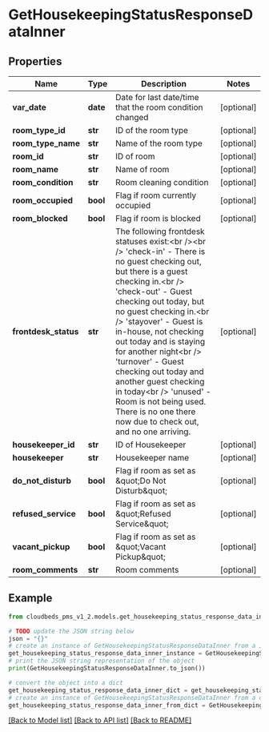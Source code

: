 # GetHousekeepingStatusResponseDataInner


## Properties

Name | Type | Description | Notes
------------ | ------------- | ------------- | -------------
**var_date** | **date** | Date for last date/time that the room condition changed | [optional] 
**room_type_id** | **str** | ID of the room type | [optional] 
**room_type_name** | **str** | Name of the room type | [optional] 
**room_id** | **str** | ID of room | [optional] 
**room_name** | **str** | Name of room | [optional] 
**room_condition** | **str** | Room cleaning condition | [optional] 
**room_occupied** | **bool** | Flag if room currently occupied | [optional] 
**room_blocked** | **bool** | Flag if room is blocked | [optional] 
**frontdesk_status** | **str** | The following frontdesk statuses exist:&lt;br /&gt;&lt;br /&gt; &#39;check-in&#39; - There is no guest checking out, but there is a guest checking in.&lt;br /&gt; &#39;check-out&#39; - Guest checking out today, but no guest checking in.&lt;br /&gt; &#39;stayover&#39; - Guest is in-house, not checking out today and is staying for another night&lt;br /&gt; &#39;turnover&#39; - Guest checking out today and another guest checking in today&lt;br /&gt; &#39;unused&#39; - Room is not being used. There is no one there now due to check out, and no one arriving. | [optional] 
**housekeeper_id** | **str** | ID of Housekeeper | [optional] 
**housekeeper** | **str** | Housekeeper name | [optional] 
**do_not_disturb** | **bool** | Flag if room as set as \&quot;Do Not Disturb\&quot; | [optional] 
**refused_service** | **bool** | Flag if room as set as \&quot;Refused Service\&quot; | [optional] 
**vacant_pickup** | **bool** | Flag if room as set as \&quot;Vacant Pickup\&quot; | [optional] 
**room_comments** | **str** | Room comments | [optional] 

## Example

```python
from cloudbeds_pms_v1_2.models.get_housekeeping_status_response_data_inner import GetHousekeepingStatusResponseDataInner

# TODO update the JSON string below
json = "{}"
# create an instance of GetHousekeepingStatusResponseDataInner from a JSON string
get_housekeeping_status_response_data_inner_instance = GetHousekeepingStatusResponseDataInner.from_json(json)
# print the JSON string representation of the object
print(GetHousekeepingStatusResponseDataInner.to_json())

# convert the object into a dict
get_housekeeping_status_response_data_inner_dict = get_housekeeping_status_response_data_inner_instance.to_dict()
# create an instance of GetHousekeepingStatusResponseDataInner from a dict
get_housekeeping_status_response_data_inner_from_dict = GetHousekeepingStatusResponseDataInner.from_dict(get_housekeeping_status_response_data_inner_dict)
```
[[Back to Model list]](../README.md#documentation-for-models) [[Back to API list]](../README.md#documentation-for-api-endpoints) [[Back to README]](../README.md)


